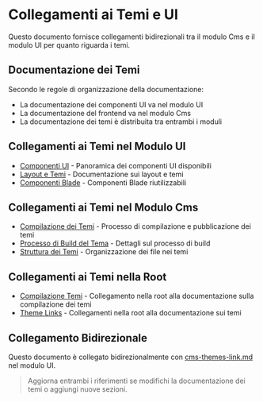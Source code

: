# Collegamenti ai Temi e UI

Questo documento fornisce collegamenti bidirezionali tra il modulo Cms e il modulo UI per quanto riguarda i temi.

## Documentazione dei Temi

Secondo le regole di organizzazione della documentazione:
- La documentazione dei componenti UI va nel modulo UI
- La documentazione del frontend va nel modulo Cms
- La documentazione dei temi è distribuita tra entrambi i moduli

## Collegamenti ai Temi nel Modulo UI

- [Componenti UI](../../UI/docs/README.md) - Panoramica dei componenti UI disponibili
- [Layout e Temi](../../UI/docs/layouts-and-themes.md) - Documentazione sui layout e temi
- [Componenti Blade](../../UI/docs/blade-components.md) - Componenti Blade riutilizzabili

## Collegamenti ai Temi nel Modulo Cms

- [Compilazione dei Temi](./theme_compilation.md) - Processo di compilazione e pubblicazione dei temi
- [Processo di Build del Tema](./theme-build-process.md) - Dettagli sul processo di build
- [Struttura dei Temi](./themes/structure.md) - Organizzazione dei file nei temi

## Collegamenti ai Temi nella Root

- [Compilazione Temi](../../../docs/compilazione_temi.md) - Collegamento nella root alla documentazione sulla compilazione dei temi
- [Theme Links](../../../docs/theme-links.md) - Collegamenti nella root alla documentazione sui temi

## Collegamento Bidirezionale

Questo documento è collegato bidirezionalmente con [cms-themes-link.md](../../UI/docs/cms-themes-link.md) nel modulo UI.

> Aggiorna entrambi i riferimenti se modifichi la documentazione dei temi o aggiungi nuove sezioni.
